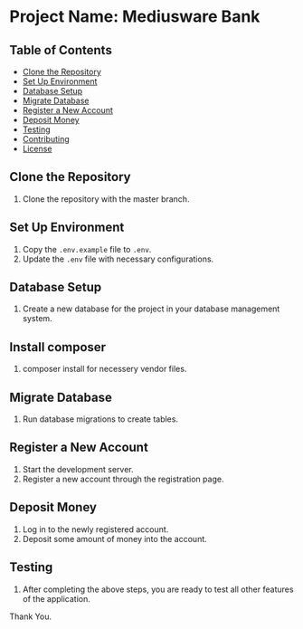 # Project Name: Mediusware Bank

## Table of Contents
- [Clone the Repository](#clone-the-repository)
- [Set Up Environment](#set-up-environment)
- [Database Setup](#database-setup)
- [Migrate Database](#migrate-database)
- [Register a New Account](#register-a-new-account)
- [Deposit Money](#deposit-money)
- [Testing](#testing)
- [Contributing](#contributing)
- [License](#license)

## Clone the Repository
1. Clone the repository with the master branch.

## Set Up Environment
1. Copy the `.env.example` file to `.env`.
2. Update the `.env` file with necessary configurations.

## Database Setup
1. Create a new database for the project in your database management system.

## Install composer
1. composer install for necessery vendor files.

## Migrate Database
1. Run database migrations to create tables.

## Register a New Account
1. Start the development server.
2. Register a new account through the registration page.

## Deposit Money
1. Log in to the newly registered account.
2. Deposit some amount of money into the account.

## Testing
1. After completing the above steps, you are ready to test all other features of the application.

Thank You.

